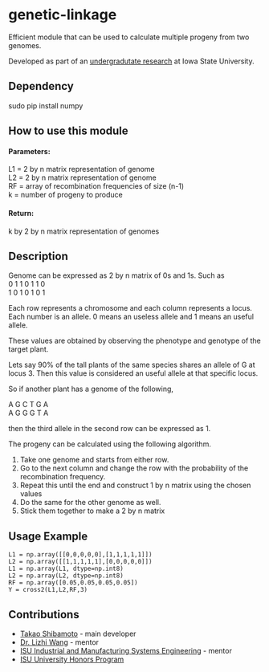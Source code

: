 # genetic-linkage

Efficient module that can be used to calculate multiple progeny from two genomes.

Developed as part of an [undergradutate research](http://lib.dr.iastate.edu/undergradresearch_symposium/2017/presentations/82/) at Iowa State University.

## Dependency

sudo pip install numpy

## How to use this module

#### Parameters:

L1 = 2 by n matrix representation of genome<br>
L2 = 2 by n matrix representation of genome<br>
RF = array of recombination frequencies of size (n-1) <br>
k  = number of progeny to produce<br>

#### Return:

k by 2 by n matrix representation of genomes

## Description

Genome can be expressed as 2 by n matrix of 0s and 1s.  Such as <br>
0 1 1 0 1 1 0<br>
1 0 1 0 1 0 1<br>

Each row represents a chromosome and each column represents a locus. Each number is an allele. 0 means an useless allele and 1 means an useful allele.

These values are obtained by observing the phenotype and genotype of the target plant.

Lets say 90% of the tall plants of the same species shares an allele of G at locus 3. Then this value is considered an useful allele at that specific locus.

So if another plant has a genome of the following,

A G C T G A<br>
A G G G T A

then the third allele in the second row can be expressed as 1.

The progeny can be calculated using the following algorithm.

1. Take one genome and starts from either row. 
2. Go to the next column and change the row with the probability of the recombination frequency.
3. Repeat this until the end and construct 1 by n matrix using the chosen values
4. Do the same for the other genome as well.
5. Stick them together to make a 2 by n matrix

## Usage Example

	L1 = np.array([[0,0,0,0,0],[1,1,1,1,1]])
	L2 = np.array([[1,1,1,1,1],[0,0,0,0,0]])
	L1 = np.array(L1, dtype=np.int8)
	L2 = np.array(L2, dtype=np.int8)
	RF = np.array([0.05,0.05,0.05,0.05])
	Y = cross2(L1,L2,RF,3)

## Contributions

- [Takao Shibamoto](https://github.com/takao42) - main developer
- [Dr. Lizhi Wang](https://www.imse.iastate.edu/directory/faculty/lizhi-wang/) - mentor
- [ISU Industrial and Manufacturing Systems Engineering](https://www.imse.iastate.edu/) - mentor
- [ISU University Honors Program](https://www.honors.iastate.edu/)
